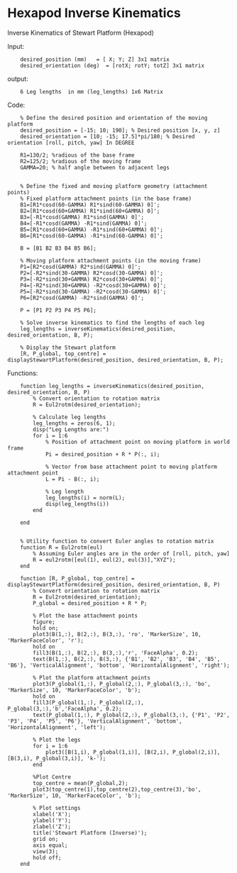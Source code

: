 # Hexapod Inverse Kinematics

Inverse Kinematics of Stewart Platform (Hexapod)

Input:  

        desired_position (mm)   = [ X; Y; Z] 3x1 matrix        
        desired_orientation (deg)  = [rotX; rotY; totZ] 3x1 matrix

output:
        
        6 Leg lengths  in mm (leg_lengths) 1x6 Matrix

Code:

        % Define the desired position and orientation of the moving platform
        desired_position = [-15; 10; 190]; % Desired position [x, y, z]
        desired_orientation = [10; -15; 17.5]*pi/180; % Desired orientation [roll, pitch, yaw] In DEGREE
        
        R1=130/2; %radious of the base frame
        R2=125/2; %radious of the moving frame
        GAMMA=20; % half angle between to adjacent legs
        
        
        % Define the fixed and moving platform geometry (attachment points)
        % Fixed platform attachment points (in the base frame)
        B1=[R1*cosd(60-GAMMA) R1*sind(60-GAMMA) 0]'; 
        B2=[R1*cosd(60+GAMMA) R1*sind(60+GAMMA) 0]'; 
        B3=[-R1*cosd(GAMMA) R1*sind(GAMMA) 0]'; 
        B4=[-R1*cosd(GAMMA) -R1*sind(GAMMA) 0]'; 
        B5=[R1*cosd(60+GAMMA) -R1*sind(60+GAMMA) 0]'; 
        B6=[R1*cosd(60-GAMMA) -R1*sind(60-GAMMA) 0]'; 
        
        B = [B1 B2 B3 B4 B5 B6];
        
        % Moving platform attachment points (in the moving frame)
        P1=[R2*cosd(GAMMA) R2*sind(GAMMA) 0]';
        P2=[-R2*sind(30-GAMMA) R2*cosd(30-GAMMA) 0]';
        P3=[-R2*sind(30+GAMMA) R2*cosd(30+GAMMA) 0]';
        P4=[-R2*sind(30+GAMMA) -R2*cosd(30+GAMMA) 0]';
        P5=[-R2*sind(30-GAMMA) -R2*cosd(30-GAMMA) 0]';
        P6=[R2*cosd(GAMMA) -R2*sind(GAMMA) 0]';
        
        P = [P1 P2 P3 P4 P5 P6];
        
        % Solve inverse kinematics to find the lengths of each leg
        leg_lengths = inverseKinematics(desired_position, desired_orientation, B, P);
        
        % Display the Stewart platform
        [R, P_global, top_centre] = displayStewartPlatform(desired_position, desired_orientation, B, P);

        
Functions:


        function leg_lengths = inverseKinematics(desired_position, desired_orientation, B, P)
            % Convert orientation to rotation matrix
            R = Eul2rotm(desired_orientation);
        
            % Calculate leg lengths
            leg_lengths = zeros(6, 1);
            disp("Leg Lengths are:")
            for i = 1:6
                % Position of attachment point on moving platform in world frame
                Pi = desired_position + R * P(:, i);
                
                % Vector from base attachment point to moving platform attachment point
                L = Pi - B(:, i);
                
                % Leg length
                leg_lengths(i) = norm(L);
                disp(leg_lengths(i))
            end
        
        end
        
        
        % Utility function to convert Euler angles to rotation matrix
        function R = Eul2rotm(eul)
            % Assuming Euler angles are in the order of [roll, pitch, yaw]
            R = eul2rotm([eul(1), eul(2), eul(3)],"XYZ");
        end
        
        function [R, P_global, top_centre] = displayStewartPlatform(desired_position, desired_orientation, B, P)
            % Convert orientation to rotation matrix
            R = Eul2rotm(desired_orientation);
            P_global = desired_position + R * P;
        
            % Plot the base attachment points
            figure;
            hold on;
            plot3(B(1,:), B(2,:), B(3,:), 'ro', 'MarkerSize', 10, 'MarkerFaceColor', 'r');
            hold on
            fill3(B(1,:), B(2,:), B(3,:),'r', 'FaceAlpha', 0.2);
            text(B(1,:), B(2,:), B(3,:), {'B1', 'B2', 'B3', 'B4', 'B5', 'B6'}, 'VerticalAlignment', 'bottom', 'HorizontalAlignment', 'right');
        
            % Plot the platform attachment points
            plot3(P_global(1,:), P_global(2,:), P_global(3,:), 'bo', 'MarkerSize', 10, 'MarkerFaceColor', 'b');
            hold on
            fill3(P_global(1,:), P_global(2,:), P_global(3,:),'b','FaceAlpha', 0.2);
            text(P_global(1,:), P_global(2,:), P_global(3,:), {'P1', 'P2', 'P3', 'P4', 'P5', 'P6'}, 'VerticalAlignment', 'bottom', 'HorizontalAlignment', 'left');
        
            % Plot the legs
            for i = 1:6
                plot3([B(1,i), P_global(1,i)], [B(2,i), P_global(2,i)], [B(3,i), P_global(3,i)], 'k-');
            end
        
            %Plot Centre
            top_centre = mean(P_global,2);
            plot3(top_centre(1),top_centre(2),top_centre(3),'bo', 'MarkerSize', 10, 'MarkerFaceColor', 'b');
            
            % Plot settings
            xlabel('X');
            ylabel('Y');
            zlabel('Z');
            title('Stewart Platform (Inverse)');
            grid on;
            axis equal;
            view(3);
            hold off;
        end
